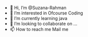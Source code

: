- 👋 Hi, I’m @Suzana-Rahman
- 👀 I’m interested in Ofcourse Coding 
- 🌱 I’m currently learning java
- 💞️ I’m looking to collaborate on ...
- 📫 How to reach me Mail me 

<!---
Suzana-Rahman/Suzana-Rahman is a ✨ special ✨ repository because its `README.md` (this file) appears on your GitHub profile.
You can click the Preview link to take a look at your changes.
--->
